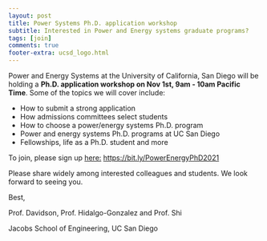 ```yaml
---
layout: post
title: Power Systems Ph.D. application workshop
subtitle: Interested in Power and Energy systems graduate programs?
tags: [join]
comments: true
footer-extra: ucsd_logo.html
---
```


<object data="/assets/img/2021_workshopflyer.pdf" type="application/pdf" width="700px" height="1000px">
</object>


Power and Energy Systems at the University of California, San Diego will be holding a 
**Ph.D. application workshop on Nov 1st, 9am - 10am Pacific Time**. 
Some of the topics we will cover include:

- How to submit a strong application
- How admissions committees select students
- How to choose a power/energy systems Ph.D. program
- Power and energy systems Ph.D. programs at UC San Diego
- Fellowships, life as a Ph.D. student and more

To join, please sign up [here:](https://bit.ly/PowerEnergyPhD2021)
https://bit.ly/PowerEnergyPhD2021


Please share widely among interested colleagues and students. We look forward to seeing you.


Best,


Prof. Davidson, Prof. Hidalgo-Gonzalez and Prof. Shi

Jacobs School of Engineering, UC San Diego






